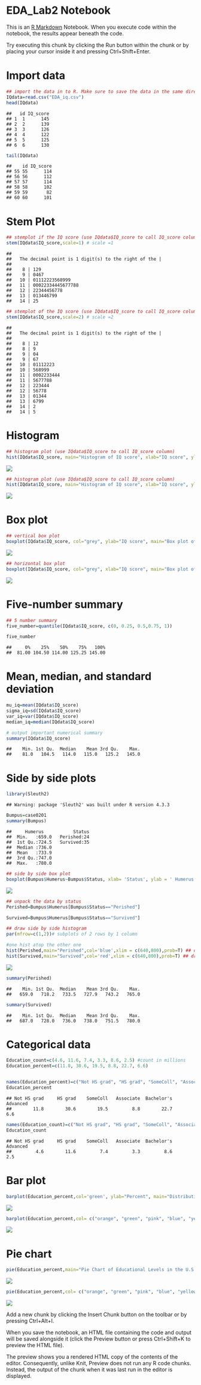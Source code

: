 EDA_Lab2 Notebook
================

This is an [R Markdown](http://rmarkdown.rstudio.com) Notebook. When you
execute code within the notebook, the results appear beneath the code.

Try executing this chunk by clicking the Run button within the chunk or
by placing your cursor inside it and pressing Ctrl+Shift+Enter.

# Import data

``` r
## import the data in to R. Make sure to save the data in the same directory as your R code/workspace. 
IQdata=read.csv("EDA_iq.csv")
head(IQdata)
```

    ##   id IQ_score
    ## 1  1      145
    ## 2  2      139
    ## 3  3      126
    ## 4  4      122
    ## 5  5      125
    ## 6  6      130

``` r
tail(IQdata)
```

    ##    id IQ_score
    ## 55 55      114
    ## 56 56      112
    ## 57 57      114
    ## 58 58      102
    ## 59 59       82
    ## 60 60      101

# Stem Plot

``` r
## stemplot if the IQ score (use IQdata$IQ_score to call IQ_score column)
stem(IQdata$IQ_score,scale=1) # scale =1
```

    ## 
    ##   The decimal point is 1 digit(s) to the right of the |
    ## 
    ##    8 | 129
    ##    9 | 0467
    ##   10 | 01112223568999
    ##   11 | 00022334445677788
    ##   12 | 22344456778
    ##   13 | 013446799
    ##   14 | 25

``` r
## stemplot of the IQ score (use IQdata$IQ_score to call IQ_score column)
stem(IQdata$IQ_score,scale=2) # scale =2
```

    ## 
    ##   The decimal point is 1 digit(s) to the right of the |
    ## 
    ##    8 | 12
    ##    8 | 9
    ##    9 | 04
    ##    9 | 67
    ##   10 | 01112223
    ##   10 | 568999
    ##   11 | 0002233444
    ##   11 | 5677788
    ##   12 | 223444
    ##   12 | 56778
    ##   13 | 01344
    ##   13 | 6799
    ##   14 | 2
    ##   14 | 5

# Histogram

``` r
## histogram plot (use IQdata$IQ_score to call IQ_score column)
hist(IQdata$IQ_score, main="Histogram of IQ score", xlab="IQ score", ylab="Count",col="red", prob=F)
```

![](EDA_withCode_files/figure-gfm/unnamed-chunk-4-1.png)<!-- -->

``` r
## histogram plot (use IQdata$IQ_score to call IQ_score column)
hist(IQdata$IQ_score, main="Histogram of IQ score", xlab="IQ score", ylab="Probability",col="red", prob=T)
```

![](EDA_withCode_files/figure-gfm/unnamed-chunk-5-1.png)<!-- -->

# Box plot

``` r
## vertical box plot
boxplot(IQdata$IQ_score, col="grey", ylab="IQ score", main="Box plot of IQ score")
```

![](EDA_withCode_files/figure-gfm/unnamed-chunk-6-1.png)<!-- -->

``` r
## horizontal box plot
boxplot(IQdata$IQ_score, col="grey", xlab="IQ score", main="Box plot of IQ score", horizontal=T)
```

![](EDA_withCode_files/figure-gfm/unnamed-chunk-7-1.png)<!-- -->

# Five-number summary

``` r
## 5 number summary 
five_number=quantile(IQdata$IQ_score, c(0, 0.25, 0.5,0.75, 1))

five_number
```

    ##     0%    25%    50%    75%   100% 
    ##  81.00 104.50 114.00 125.25 145.00

# Mean, median, and standard deviation

``` r
mu_iq=mean(IQdata$IQ_score)
sigma_iq=sd(IQdata$IQ_score)
var_iq=var(IQdata$IQ_score)
median_iq=median(IQdata$IQ_score)
```

``` r
# output important numerical summary
summary(IQdata$IQ_score)
```

    ##    Min. 1st Qu.  Median    Mean 3rd Qu.    Max. 
    ##    81.0   104.5   114.0   115.0   125.2   145.0

# Side by side plots

``` r
library(Sleuth2)
```

    ## Warning: package 'Sleuth2' was built under R version 4.3.3

``` r
Bumpus=case0201
summary(Bumpus)
```

    ##     Humerus           Status  
    ##  Min.   :659.0   Perished:24  
    ##  1st Qu.:724.5   Survived:35  
    ##  Median :736.0                
    ##  Mean   :733.9                
    ##  3rd Qu.:747.0                
    ##  Max.   :780.0

``` r
## side by side box plot
boxplot(Bumpus$Humerus~Bumpus$Status, xlab= 'Status', ylab = ' Humerus Length (inches)') ## side by side box plot HERE
```

![](EDA_withCode_files/figure-gfm/unnamed-chunk-12-1.png)<!-- -->

``` r
## unpack the data by status
Perished=Bumpus$Humerus[Bumpus$Status=="Perished"] 

Survived=Bumpus$Humerus[Bumpus$Status=="Survived"] 

## draw side by side histogram
par(mfrow=c(1,2))# subplots of 2 rows by 1 column

#one hist atop the other one
hist(Perished,main="Perished",col='blue',xlim = c(640,800),prob=T) ## draw histogram HERE
hist(Survived,main="Survived",col='red',xlim = c(640,800),prob=T) ## draw histogram  HERE
```

![](EDA_withCode_files/figure-gfm/unnamed-chunk-13-1.png)<!-- -->

``` r
summary(Perished)
```

    ##    Min. 1st Qu.  Median    Mean 3rd Qu.    Max. 
    ##   659.0   718.2   733.5   727.9   743.2   765.0

``` r
summary(Survived)
```

    ##    Min. 1st Qu.  Median    Mean 3rd Qu.    Max. 
    ##   687.0   728.0   736.0   738.0   751.5   780.0

# Categorical data

``` r
Education_count=c(4.6, 11.6, 7.4, 3.3, 8.6, 2.5) #count in millions
Education_percent=c(11.8, 30.6, 19.5, 8.8, 22.7, 6.6) 


names(Education_percent)=c("Not HS grad", "HS grad", "SomeColl", "Associate", "Bachelor's", "Advanced")#self-explanatory
Education_percent
```

    ## Not HS grad     HS grad    SomeColl   Associate  Bachelor's    Advanced 
    ##        11.8        30.6        19.5         8.8        22.7         6.6

``` r
names(Education_count)=c("Not HS grad", "HS grad", "SomeColl", "Associate", "Bachelor's", "Advanced")#self-explanatory
Education_count
```

    ## Not HS grad     HS grad    SomeColl   Associate  Bachelor's    Advanced 
    ##         4.6        11.6         7.4         3.3         8.6         2.5

# Bar plot

``` r
barplot(Education_percent,col='green', ylab="Percent", main="Distribution of Educational Levels in the U.S. (age 25-34)")
```

![](EDA_withCode_files/figure-gfm/unnamed-chunk-16-1.png)<!-- -->

``` r
barplot(Education_percent,col= c("orange", "green", "pink", "blue", "yellow", "red"), ylab="Percent", main="Distribution of Educational Levels in the U.S. (age 25-34)")
```

![](EDA_withCode_files/figure-gfm/unnamed-chunk-16-2.png)<!-- -->

# Pie chart

``` r
pie(Education_percent,main="Pie Chart of Educational Levels in the U.S. (age 25-34)")
```

![](EDA_withCode_files/figure-gfm/unnamed-chunk-17-1.png)<!-- -->

``` r
pie(Education_percent,col= c("orange", "green", "pink", "blue", "yellow", "red"),main="Pie Chart of Educational Levels in the U.S. (age 25-34)")
```

![](EDA_withCode_files/figure-gfm/unnamed-chunk-17-2.png)<!-- -->

Add a new chunk by clicking the Insert Chunk button on the toolbar or by
pressing Ctrl+Alt+I.

When you save the notebook, an HTML file containing the code and output
will be saved alongside it (click the Preview button or press
Ctrl+Shift+K to preview the HTML file).

The preview shows you a rendered HTML copy of the contents of the
editor. Consequently, unlike Knit, Preview does not run any R code
chunks. Instead, the output of the chunk when it was last run in the
editor is displayed.
